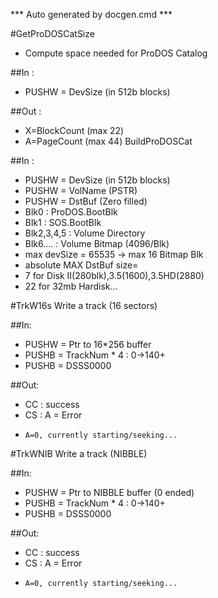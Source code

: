 *** Auto generated by docgen.cmd ***  

#GetProDOSCatSize
+ Compute space needed for ProDOS Catalog

##In :
+ PUSHW = DevSize (in 512b blocks)

##Out : 
+ X=BlockCount (max 22)
+ A=PageCount  (max 44)
BuildProDOSCat

##In :
+ PUSHW = DevSize (in 512b blocks)
+ PUSHW = VolName (PSTR)
+ PUSHW = DstBuf (Zero filled)
 + Blk0 : ProDOS.BootBlk
 + Blk1 : SOS.BootBlk
 + Blk2,3,4,5 : Volume Directory
 + Blk6....   : Volume Bitmap (4096/Blk)
 + max devSize = 65535 ->  max 16 Bitmap Blk
 + absolute MAX DstBuf size=
 + 7 for Disk II(280blk),3.5(1600),3.5HD(2880)
 + 22 for 32mb Hardisk...

#TrkW16s
Write a track (16 sectors)

##In:
+ PUSHW = Ptr to 16*256 buffer
+ PUSHB = TrackNum * 4	: 0->140+	
+ PUSHB = DSSS0000

##Out:
+ CC : success
+ CS : A = Error
 +     A=0, currently starting/seeking...

#TrkWNIB
Write a track (NIBBLE)

##In:
+ PUSHW = Ptr to NIBBLE buffer (0 ended)
+ PUSHB = TrackNum * 4	: 0->140+	
+ PUSHB = DSSS0000

##Out:
+ CC : success
+ CS : A = Error
 +     A=0, currently starting/seeking...
